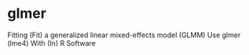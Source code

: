 # glmer
Fitting (Fit) a generalized linear mixed-effects model (GLMM) Use glmer (lme4) With (In) R Software
